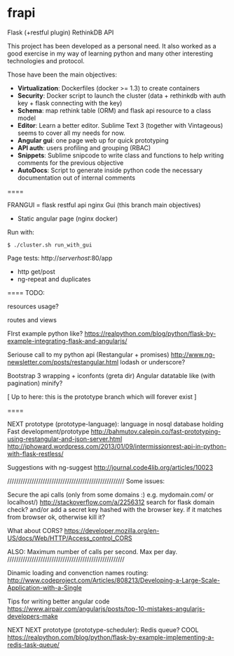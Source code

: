 frapi
=====

Flask (+restful plugin) RethinkDB API

This project has been developed as a personal need.
It also worked as a good exercise in my way of learning python
and many other interesting technologies and protocol.

Those have been the main objectives:

* **Virtualization**: Dockerfiles (docker >= 1.3) to create containers
* **Security**: Docker script to launch the cluster (data + rethinkdb with auth key + flask connecting with the key)
* **Schema**: map rethink table (ORM) and flask api resource to a class model
* **Editor**: Learn a better editor. Sublime Text 3 (together with Vintageous) seems to cover all my needs for now.
* **Angular gui**: one page web up for quick prototyping
* **API auth**: users profiling and grouping (RBAC)
* **Snippets**: Sublime snipcode to write class and functions to help writing comments for the previous objective
* **AutoDocs**: Script to generate inside python code the necessary documentation out of internal comments

====

FRANGUI = flask restful api nginx Gui
(this branch main objectives)

* Static angular page (nginx docker)

Run with:
```
$ ./cluster.sh run_with_gui
```

Page tests:
http://*serverhost*:80/app

* http get/post
* ng-repeat and duplicates

====
TODO:

resources usage?

routes and views

FIrst example python like?
    https://realpython.com/blog/python/flask-by-example-integrating-flask-and-angularjs/

Seriouse call to my python api (Restangular + promises)
    http://www.ng-newsletter.com/posts/restangular.html
lodash or underscore?

Bootstrap 3 wrapping + iconfonts (greta dir)
Angular datatable like (with pagination)
minify?

[ Up to here: this is the prototype branch which will forever exist ]

====

NEXT prototype (prototype-language):
language in nosql database holding
Fast development/prototype
http://bahmutov.calepin.co/fast-prototyping-using-restangular-and-json-server.html
http://jphoward.wordpress.com/2013/01/09/intermissionrest-api-in-python-with-flask-restless/

Suggestions with ng-suggest
http://journal.code4lib.org/articles/10023

/////////////////////////////////////////////////////
Some issues:

Secure the api calls (only from some domains :) e.g. mydomain.com/ or localhost/)
http://stackoverflow.com/a/2256312
search for flask domain check?
and/or
add a secret key hashed with the browser key.
if it matches from browser ok, otherwise kill it?

What about CORS?
https://developer.mozilla.org/en-US/docs/Web/HTTP/Access_control_CORS

ALSO:
Maximum number of calls per second.
Max per day.
/////////////////////////////////////////////////////

Dinamic loading and convenction names routing:
http://www.codeproject.com/Articles/808213/Developing-a-Large-Scale-Application-with-a-Single

Tips for writing better angular code
https://www.airpair.com/angularjs/posts/top-10-mistakes-angularjs-developers-make

NEXT NEXT prototype (prototype-scheduler):
Redis queue? COOL
https://realpython.com/blog/python/flask-by-example-implementing-a-redis-task-queue/
